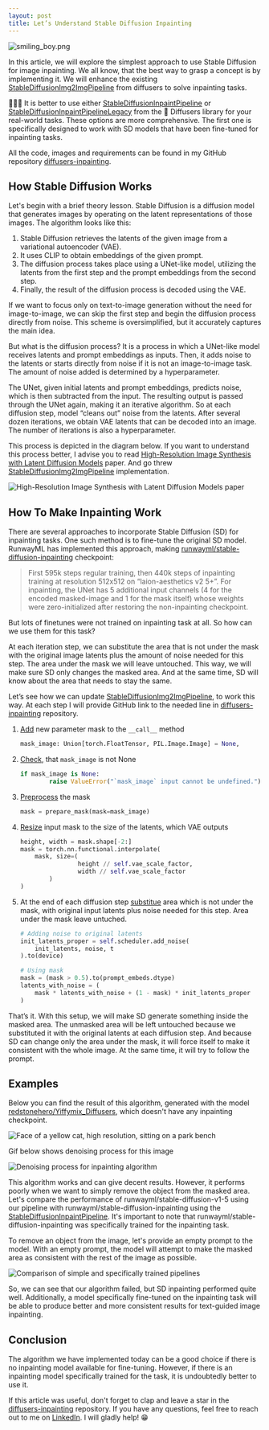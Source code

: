 ```yaml
---
layout: post
title: Let’s Understand Stable Diffusion Inpainting
---
```


![smiling_boy.png](/public/images/posts/2023-08-28-stable-diffusion-inpainting/smiling_boy.png)

In this article, we will explore the simplest approach to use Stable Diffusion for image inpainting. We all know, that the best way to grasp a concept is by implementing it. We will enhance the existing [StableDiffusionImg2ImgPipeline](https://github.com/huggingface/diffusers/blob/main/src/diffusers/pipelines/stable_diffusion/pipeline_stable_diffusion_img2img.py#L101) from diffusers to solve inpainting tasks.

👨🏻‍🎨 It is better to use either [StableDiffusionInpaintPipeline](https://github.com/huggingface/diffusers/blob/main/src/diffusers/pipelines/stable_diffusion/pipeline_stable_diffusion_inpaint.py) or [StableDiffusionInpaintPipelineLegacy](https://github.com/huggingface/diffusers/blob/main/src/diffusers/pipelines/stable_diffusion/pipeline_stable_diffusion_inpaint_legacy.py) from the 🤗 Diffusers library for your real-world tasks. These options are more comprehensive. The first one is specifically designed to work with SD models that have been fine-tuned for inpainting tasks.

All the code, images and requirements can be found in my GitHub repository [diffusers-inpainting](https://github.com/Vadbeg/diffusers-inpainting).

## How Stable Diffusion Works

Let's begin with a brief theory lesson. Stable Diffusion is a diffusion model that generates images by operating on the latent representations of those images. The algorithm looks like this:

1. Stable Diffusion retrieves the latents of the given image from a variational autoencoder (VAE).
2. It uses CLIP to obtain embeddings of the given prompt.
3. The diffusion process takes place using a UNet-like model, utilizing the latents from the first step and the prompt embeddings from the second step.
4. Finally, the result of the diffusion process is decoded using the VAE.

If we want to focus only on text-to-image generation without the need for image-to-image, we can skip the first step and begin the diffusion process directly from noise. This scheme is oversimplified, but it accurately captures the main idea.

But what is the diffusion process? It is a process in which a UNet-like model receives latents and prompt embeddings as inputs. Then, it adds noise to the latents or starts directly from noise if it is not an image-to-image task. The amount of noise added is determined by a hyperparameter.

The UNet, given initial latents and prompt embeddings, predicts noise, which is then subtracted from the input. The resulting output is passed through the UNet again, making it an iterative algorithm. So at each diffusion step, model “cleans out” noise from the latents. After several dozen iterations, we obtain VAE latents that can be decoded into an image. The number of iterations is also a hyperparameter.

This process is depicted in the diagram below. If you want to understand this process better, I advise you to read [High-Resolution Image Synthesis with Latent Diffusion Models](https://arxiv.org/abs/2112.10752) paper. And go threw [StableDiffusionImg2ImgPipeline](https://github.com/huggingface/diffusers/blob/main/src/diffusers/pipelines/stable_diffusion/pipeline_stable_diffusion_img2img.py#L101) implementation.

![**[High-Resolution Image Synthesis with Latent Diffusion Models](https://arxiv.org/abs/2112.10752) paper**](/public/images/posts/2023-08-28-stable-diffusion-inpainting/architecture.png)

## How To Make Inpainting Work

There are several approaches to incorporate Stable Diffusion (SD) for inpainting tasks. One such method is to fine-tune the original SD model. RunwayML has implemented this approach, making [runwayml/stable-diffusion-inpainting](https://huggingface.co/runwayml/stable-diffusion-inpainting) checkpoint:

> First 595k steps regular training, then 440k steps of inpainting training at resolution 512x512 on “laion-aesthetics v2 5+”. For inpainting, the UNet has 5 additional input channels (4 for the encoded masked-image and 1 for the mask itself) whose weights were zero-initialized after restoring the non-inpainting checkpoint.
> 

But lots of finetunes were not trained on inpainting task at all. So how can we use them for this task?

At each iteration step, we can substitute the area that is not under the mask with the original image latents plus the amount of noise needed for this step. The area under the mask we will leave untouched. This way, we will make sure SD only changes the masked area. And at the same time, SD will know about the area that needs to stay the same.

Let’s see how we can update [StableDiffusionImg2ImgPipeline](https://github.com/huggingface/diffusers/blob/main/src/diffusers/pipelines/stable_diffusion/pipeline_stable_diffusion_img2img.py#L101), to work this way. At each step I will provide GitHub link to the needed line in [diffusers-inpainting](https://github.com/Vadbeg/diffusers-inpainting) repository.

1. [Add](https://github.com/Vadbeg/diffusers-inpainting/blob/3efd045e431ddfb40019809554285c5d3e62722e/pipelines/pipeline_stable_diffusion_img2img_simple_inpaint.py#L727) new parameter mask to the `__call__` method
    
    ```python
    mask_image: Union[torch.FloatTensor, PIL.Image.Image] = None,
    ```
    
2. [Check](https://github.com/Vadbeg/diffusers-inpainting/blob/3efd045e431ddfb40019809554285c5d3e62722e/pipelines/pipeline_stable_diffusion_img2img_simple_inpaint.py#L827), that `mask_image` is not None
    
    ```python
    if mask_image is None:
    		raise ValueError("`mask_image` input cannot be undefined.")
    ```
    
3. [Preprocess](https://github.com/Vadbeg/diffusers-inpainting/blob/3efd045e431ddfb40019809554285c5d3e62722e/pipelines/pipeline_stable_diffusion_img2img_simple_inpaint.py#L862) the mask
    
    ```python
    mask = prepare_mask(mask=mask_image)
    ```
    
4. [Resize](https://github.com/Vadbeg/diffusers-inpainting/blob/3efd045e431ddfb40019809554285c5d3e62722e/pipelines/pipeline_stable_diffusion_img2img_simple_inpaint.py#L883) input mask to the size of the latents, which VAE outputs
    
    ```python
    height, width = mask.shape[-2:]
    mask = torch.nn.functional.interpolate(
        mask, size=(
    				height // self.vae_scale_factor, 
    				width // self.vae_scale_factor
    		)
    )
    ```
    
5. At the end of each diffusion step [substitue](https://github.com/Vadbeg/diffusers-inpainting/blob/3efd045e431ddfb40019809554285c5d3e62722e/pipelines/pipeline_stable_diffusion_img2img_simple_inpaint.py#L933) area which is not under the mask, with original input latents plus noise needed for this step. Area under the mask leave untuched.
    
    ```python
    # Adding noise to original latents
    init_latents_proper = self.scheduler.add_noise(
        init_latents, noise, t
    ).to(device)
    
    # Using mask
    mask = (mask > 0.5).to(prompt_embeds.dtype)
    latents_with_noise = (
        mask * latents_with_noise + (1 - mask) * init_latents_proper
    )
    ```
    

That’s it. With this setup, we will make SD generate something inside the masked area. The unmasked area will be left untouched because we substituted it with the original latents at each diffusion step. And because SD can change only the area under the mask, it will force itself to make it consistent with the whole image. At the same time, it will try to follow the prompt.

## Examples

Below you can find the result of this algorithm, generated with the model [redstonehero/Yiffymix_Diffusers](https://huggingface.co/redstonehero/Yiffymix_Diffusers), which doesn't have any inpainting checkpoint.

![Face of a yellow cat, high resolution, sitting on a park bench](/public/images/posts/2023-08-28-stable-diffusion-inpainting/inpainting.png)


Gif below shows denoising process for this image

![Denoising process for inpainting algorithm](/public/images/posts/2023-08-28-stable-diffusion-inpainting/inpainting_process.gif)


This algorithm works and can give decent results. However, it performs poorly when we want to simply remove the object from the masked area. Let's compare the performance of runwayml/stable-diffusion-v1-5 using our pipeline with runwayml/stable-diffusion-inpainting using the [StableDiffusionInpaintPipeline](https://github.com/huggingface/diffusers/blob/main/src/diffusers/pipelines/stable_diffusion/pipeline_stable_diffusion_inpaint.py). It's important to note that runwayml/stable-diffusion-inpainting was specifically trained for the inpainting task.

To remove an object from the image, let's provide an empty prompt to the model. With an empty prompt, the model will attempt to make the masked area as consistent with the rest of the image as possible.

![Comparison of simple and specifically trained pipelines](/public/images/posts/2023-08-28-stable-diffusion-inpainting/test_inpainting_compare.png)

So, we can see that our algorithm failed, but SD inpainting performed quite well. Additionally, a model specifically fine-tuned on the inpainting task will be able to produce better and more consistent results for text-guided image inpainting.

## Conclusion

The algorithm we have implemented today can be a good choice if there is no inpainting model available for fine-tuning. However, if there is an inpainting model specifically trained for the task, it is undoubtedly better to use it.

If this article was useful, don't forget to clap and leave a star in the [diffusers-inpainting](https://github.com/Vadbeg/diffusers-inpainting) repository. If you have any questions, feel free to reach out to me on [LinkedIn](https://www.linkedin.com/in/vadtitko/). I will gladly help! 😁
